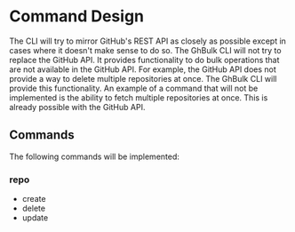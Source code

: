 # Command Design

The CLI will try to mirror GitHub's REST API as closely as possible except in cases where it doesn't make sense to do so. The GhBulk CLI will not try to replace the GitHub API. It provides functionality to do bulk operations that are not available in the GitHub API. For example, the GitHub API does not provide a way to delete multiple repositories at once. The GhBulk CLI will provide this functionality. An example of a command that will not be implemented is the ability to fetch multiple repositories at once. This is already possible with the GitHub API.

## Commands

The following commands will be implemented:

### repo
 - create
 - delete
 - update

 